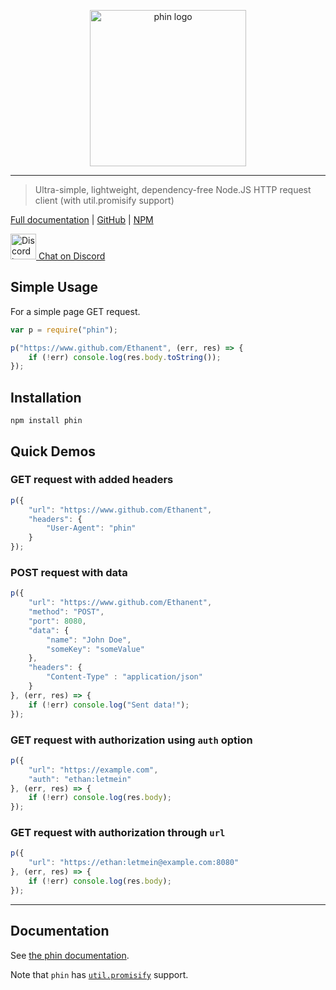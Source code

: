 <p align="center" style="text-align: center;"><img src="https://raw.githubusercontent.com/ethanent/phin/master/media/phin-textIncluded.png" width="250" alt="phin logo"/></p>

---

> Ultra-simple, lightweight, dependency-free Node.JS HTTP request client (with util.promisify support)

[Full documentation](https://ethanent.github.io/phin/) | [GitHub](https://github.com/Ethanent/phin) | [NPM](https://www.npmjs.com/package/phin)

<a href="https://ethanent.me/discord" style="vertical-align: middle;">
	<img src="https://ethanent.me/images/social/discord.svg" width="41" alt="Discord logo"/>
	Chat on Discord
</a>

## Simple Usage
For a simple page GET request.

```javascript
var p = require("phin");

p("https://www.github.com/Ethanent", (err, res) => {
	if (!err) console.log(res.body.toString());
});
```


## Installation

```
npm install phin
```


## Quick Demos

### GET request with added headers

```javascript
p({
	"url": "https://www.github.com/Ethanent",
	"headers": {
		"User-Agent": "phin"
	}
});
```

### POST request with data

```javascript
p({
	"url": "https://www.github.com/Ethanent",
	"method": "POST",
	"port": 8080,
	"data": {
		"name": "John Doe",
		"someKey": "someValue"
	},
	"headers": {
		"Content-Type" : "application/json"
	}
}, (err, res) => {
	if (!err) console.log("Sent data!");
});
```

### GET request with authorization using `auth` option

```javascript
p({
	"url": "https://example.com",
	"auth": "ethan:letmein"
}, (err, res) => {
	if (!err) console.log(res.body);
});
```

### GET request with authorization through `url`

```javascript
p({
	"url": "https://ethan:letmein@example.com:8080"
}, (err, res) => {
	if (!err) console.log(res.body);
});
```


---

## Documentation

See [the phin documentation](https://ethanent.github.io/phin/).

Note that `phin` has [`util.promisify`](https://nodejs.org/dist/latest-v8.x/docs/api/util.html#util_util_promisify_original) support.